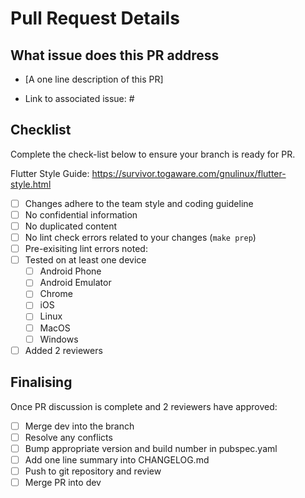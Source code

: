 # Pull Request Details

## What issue does this PR address

- [A one line description of this PR]

- Link to associated issue: #

## Checklist

Complete the check-list below to ensure your branch is ready for PR.

Flutter Style Guide: https://survivor.togaware.com/gnulinux/flutter-style.html

- [ ] Changes adhere to the team style and coding guideline
- [ ] No confidential information
- [ ] No duplicated content
- [ ] No lint check errors related to your changes (`make prep`)
- [ ] Pre-exisiting lint errors noted: 
- [ ] Tested on at least one device
  - [ ] Android Phone
  - [ ] Android Emulator
  - [ ] Chrome
  - [ ] iOS
  - [ ] Linux
  - [ ] MacOS
  - [ ] Windows
- [ ] Added 2 reviewers

## Finalising

Once PR discussion is complete and 2 reviewers have approved:

- [ ] Merge dev into the branch
- [ ] Resolve any conflicts
- [ ] Bump appropriate version and build number in pubspec.yaml
- [ ] Add one line summary into CHANGELOG.md
- [ ] Push to git repository and review
- [ ] Merge PR into dev
